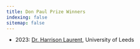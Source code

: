 ```yaml
---
title: Don Paul Prize Winners
indexing: false
sitemap: false
---
```


- 2023: [Dr. Harrison Laurent](https://www.isis.stfc.ac.uk/Pages/News23_DonMcKenziePaulPrize.aspx), University of Leeds
